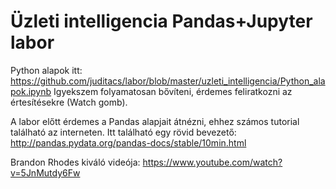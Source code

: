 # Üzleti intelligencia Pandas+Jupyter labor

Python alapok itt: https://github.com/juditacs/labor/blob/master/uzleti_intelligencia/Python_alapok.ipynb
Igyekszem folyamatosan bővíteni, érdemes feliratkozni az értesítésekre (Watch gomb).

A labor előtt érdemes a Pandas alapjait átnézni, ehhez számos tutorial található az interneten.
Itt található egy rövid bevezető: http://pandas.pydata.org/pandas-docs/stable/10min.html

Brandon Rhodes kiváló videója: https://www.youtube.com/watch?v=5JnMutdy6Fw

